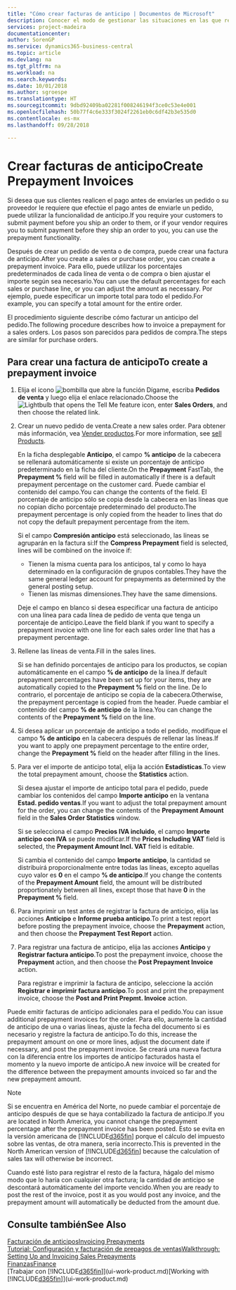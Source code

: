 ```yaml
---
title: "Cómo crear facturas de anticipo | Documentos de Microsoft"
description: Conocer el modo de gestionar las situaciones en las que requiere anticipo, o lo requiere el proveedor.
services: project-madeira
documentationcenter: 
author: SorenGP
ms.service: dynamics365-business-central
ms.topic: article
ms.devlang: na
ms.tgt_pltfrm: na
ms.workload: na
ms.search.keywords: 
ms.date: 10/01/2018
ms.author: sgroespe
ms.translationtype: HT
ms.sourcegitcommit: 9dbd92409ba02281f008246194f3ce0c53e4e001
ms.openlocfilehash: 50b77f4c6e333f3024f2261eb0c6df42b3e535d0
ms.contentlocale: es-mx
ms.lasthandoff: 09/28/2018

---
```

# <a name="create-prepayment-invoices"></a><span data-ttu-id="e6c44-103">Crear facturas de anticipo</span><span class="sxs-lookup"><span data-stu-id="e6c44-103">Create Prepayment Invoices</span></span>
<span data-ttu-id="e6c44-104">Si desea que sus clientes realicen el pago antes de enviarles un pedido o su proveedor le requiere que efectúe el pago antes de enviarle un pedido, puede utilizar la funcionalidad de anticipo.</span><span class="sxs-lookup"><span data-stu-id="e6c44-104">If you require your customers to submit payment before you ship an order to them, or if your vendor requires you to submit payment before they ship an order to you, you can use the prepayment functionality.</span></span>  

<span data-ttu-id="e6c44-105">Después de crear un pedido de venta o de compra, puede crear una factura de anticipo.</span><span class="sxs-lookup"><span data-stu-id="e6c44-105">After you create a sales or purchase order, you can create a prepayment invoice.</span></span> <span data-ttu-id="e6c44-106">Para ello, puede utilizar los porcentajes predeterminados de cada línea de venta o de compra o bien ajustar el importe según sea necesario.</span><span class="sxs-lookup"><span data-stu-id="e6c44-106">You can use the default percentages for each sales or purchase line, or you can adjust the amount as necessary.</span></span> <span data-ttu-id="e6c44-107">Por ejemplo, puede especificar un importe total para todo el pedido.</span><span class="sxs-lookup"><span data-stu-id="e6c44-107">For example, you can specify a total amount for the entire order.</span></span>  

<span data-ttu-id="e6c44-108">El procedimiento siguiente describe cómo facturar un anticipo del pedido.</span><span class="sxs-lookup"><span data-stu-id="e6c44-108">The following procedure describes how to invoice a prepayment for a sales orders.</span></span> <span data-ttu-id="e6c44-109">Los pasos son parecidos para pedidos de compra.</span><span class="sxs-lookup"><span data-stu-id="e6c44-109">The steps are similar for purchase orders.</span></span>  

## <a name="to-create-a-prepayment-invoice"></a><span data-ttu-id="e6c44-110">Para crear una factura de anticipo</span><span class="sxs-lookup"><span data-stu-id="e6c44-110">To create a prepayment invoice</span></span>  
1. <span data-ttu-id="e6c44-111">Elija el icono ![bombilla que abre la función Dígame](media/ui-search/search_small.png "Dígame que desea hacer"), escriba **Pedidos de venta** y luego elija el enlace relacionado.</span><span class="sxs-lookup"><span data-stu-id="e6c44-111">Choose the ![Lightbulb that opens the Tell Me feature](media/ui-search/search_small.png "Tell me what you want to do") icon, enter **Sales Orders**, and then choose the related link.</span></span>  
2. <span data-ttu-id="e6c44-112">Crear un nuevo pedido de venta.</span><span class="sxs-lookup"><span data-stu-id="e6c44-112">Create a new sales order.</span></span> <span data-ttu-id="e6c44-113">Para obtener más información, vea [Vender productos](sales-how-sell-products.md).</span><span class="sxs-lookup"><span data-stu-id="e6c44-113">For more information, see [sell Products](sales-how-sell-products.md).</span></span>  

    <span data-ttu-id="e6c44-114">En la ficha desplegable **Anticipo**, el campo **% anticipo** de la cabecera se rellenará automáticamente si existe un porcentaje de anticipo predeterminado en la ficha del cliente.</span><span class="sxs-lookup"><span data-stu-id="e6c44-114">On the **Prepayment** FastTab, the **Prepayment %** field will be filled in automatically if there is a default prepayment percentage on the customer card.</span></span> <span data-ttu-id="e6c44-115">Puede cambiar el contenido del campo.</span><span class="sxs-lookup"><span data-stu-id="e6c44-115">You can change the contents of the field.</span></span> <span data-ttu-id="e6c44-116">El porcentaje de anticipo sólo se copia desde la cabecera en las líneas que no copian dicho porcentaje predeterminado del producto.</span><span class="sxs-lookup"><span data-stu-id="e6c44-116">The prepayment percentage is only copied from the header to lines that do not copy the default prepayment percentage from the item.</span></span>  

    <span data-ttu-id="e6c44-117">Si el campo **Compresión anticipo** está seleccionado, las líneas se agruparán en la factura si:</span><span class="sxs-lookup"><span data-stu-id="e6c44-117">If the **Compress Prepayment** field is selected, lines will be combined on the invoice if:</span></span>  
    - <span data-ttu-id="e6c44-118">Tienen la misma cuenta para los anticipos, tal y como lo haya determinado en la configuración de grupos contables.</span><span class="sxs-lookup"><span data-stu-id="e6c44-118">They have the same general ledger account for prepayments as determined by the general posting setup.</span></span>  
    - <span data-ttu-id="e6c44-119">Tienen las mismas dimensiones.</span><span class="sxs-lookup"><span data-stu-id="e6c44-119">They have the same dimensions.</span></span>  

    <span data-ttu-id="e6c44-120">Deje el campo en blanco si desea especificar una factura de anticipo con una línea para cada línea de pedido de venta que tenga un porcentaje de anticipo.</span><span class="sxs-lookup"><span data-stu-id="e6c44-120">Leave the field blank if you want to specify a prepayment invoice with one line for each sales order line that has a prepayment percentage.</span></span>  

3. <span data-ttu-id="e6c44-121">Rellene las líneas de venta.</span><span class="sxs-lookup"><span data-stu-id="e6c44-121">Fill in the sales lines.</span></span>  

    <span data-ttu-id="e6c44-122">Si se han definido porcentajes de anticipo para los productos, se copian automáticamente en el campo **% de anticipo** de la línea.</span><span class="sxs-lookup"><span data-stu-id="e6c44-122">If default prepayment percentages have been set up for your items, they are automatically copied to the **Prepayment %** field on the line.</span></span> <span data-ttu-id="e6c44-123">De lo contrario, el porcentaje de anticipo se copia de la cabecera.</span><span class="sxs-lookup"><span data-stu-id="e6c44-123">Otherwise, the prepayment percentage is copied from the header.</span></span> <span data-ttu-id="e6c44-124">Puede cambiar el contenido del campo **% de anticipo** de la línea.</span><span class="sxs-lookup"><span data-stu-id="e6c44-124">You can change the contents of the **Prepayment %** field on the line.</span></span>  
4. <span data-ttu-id="e6c44-125">Si desea aplicar un porcentaje de anticipo a todo el pedido, modifique el campo **% de anticipo** en la cabecera después de rellenar las líneas.</span><span class="sxs-lookup"><span data-stu-id="e6c44-125">If you want to apply one prepayment percentage to the entire order, change the **Prepayment %** field on the header after filling in the lines.</span></span>  
5. <span data-ttu-id="e6c44-126">Para ver el importe de anticipo total, elija la acción **Estadísticas**.</span><span class="sxs-lookup"><span data-stu-id="e6c44-126">To view the total prepayment amount, choose the **Statistics** action.</span></span>

    <span data-ttu-id="e6c44-127">Si desea ajustar el importe de anticipo total para el pedido, puede cambiar los contenidos del campo **Importe anticipo** en la ventana **Estad. pedido ventas**.</span><span class="sxs-lookup"><span data-stu-id="e6c44-127">If you want to adjust the total prepayment amount for the order, you can change the contents of the **Prepayment Amount** field in the **Sales Order Statistics** window.</span></span>  

    <span data-ttu-id="e6c44-128">Si se selecciona el campo **Precios IVA incluido**, el campo **Importe anticipo con IVA** se puede modificar.</span><span class="sxs-lookup"><span data-stu-id="e6c44-128">If the **Prices Including VAT** field is selected, the **Prepayment Amount Incl. VAT** field is editable.</span></span>  

    <span data-ttu-id="e6c44-129">Si cambia el contenido del campo **Importe anticipo**, la cantidad se distribuirá proporcionalmente entre todas las líneas, excepto aquellas cuyo valor es **0** en el campo **% de anticipo**.</span><span class="sxs-lookup"><span data-stu-id="e6c44-129">If you change the contents of the **Prepayment Amount** field, the amount will be distributed proportionately between all lines, except those that have **0** in the **Prepayment %** field.</span></span>  
6. <span data-ttu-id="e6c44-130">Para imprimir un test antes de registrar la factura de anticipo, elija las acciones **Anticipo** e **Informe prueba anticipo**.</span><span class="sxs-lookup"><span data-stu-id="e6c44-130">To print a test report before posting the prepayment invoice, choose the **Prepayment** action, and then choose the **Prepayment Test Report** action.</span></span>  
7. <span data-ttu-id="e6c44-131">Para registrar una factura de anticipo, elija las acciones **Anticipo** y **Registrar factura anticipo**.</span><span class="sxs-lookup"><span data-stu-id="e6c44-131">To post the prepayment invoice, choose the **Prepayment** action, and then choose the **Post Prepayment Invoice** action.</span></span>  

    <span data-ttu-id="e6c44-132">Para registrar e imprimir la factura de anticipo, seleccione la acción **Registrar e imprimir factura anticipo**.</span><span class="sxs-lookup"><span data-stu-id="e6c44-132">To post and print the prepayment invoice, choose the **Post and Print Prepmt. Invoice** action.</span></span>  

<span data-ttu-id="e6c44-133">Puede emitir facturas de anticipo adicionales para el pedido.</span><span class="sxs-lookup"><span data-stu-id="e6c44-133">You can issue additional prepayment invoices for the order.</span></span> <span data-ttu-id="e6c44-134">Para ello, aumente la cantidad de anticipo de una o varias líneas, ajuste la fecha del documento si es necesario y registre la factura de anticipo.</span><span class="sxs-lookup"><span data-stu-id="e6c44-134">To do this, increase the prepayment amount on one or more lines, adjust the document date if necessary, and post the prepayment invoice.</span></span> <span data-ttu-id="e6c44-135">Se creará una nueva factura con la diferencia entre los importes de anticipo facturados hasta el momento y la nuevo importe de anticipo.</span><span class="sxs-lookup"><span data-stu-id="e6c44-135">A new invoice will be created for the difference between the prepayment amounts invoiced so far and the new prepayment amount.</span></span>  

> [!NOTE]  
>  <span data-ttu-id="e6c44-136">Si se encuentra en América del Norte, no puede cambiar el porcentaje de anticipo después de que se haya contabilizado la factura de anticipo.</span><span class="sxs-lookup"><span data-stu-id="e6c44-136">If you are located in North America, you cannot change the prepayment percentage after the prepayment invoice has been posted.</span></span> <span data-ttu-id="e6c44-137">Esto se evita en la versión americana de [!INCLUDE[d365fin](includes/d365fin_md.md)] porque el cálculo del impuesto sobre las ventas, de otra manera, sería incorrecto.</span><span class="sxs-lookup"><span data-stu-id="e6c44-137">This is prevented in the North American version of [!INCLUDE[d365fin](includes/d365fin_md.md)] because the calculation of sales tax will otherwise be incorrect.</span></span>  

 <span data-ttu-id="e6c44-138">Cuando esté listo para registrar el resto de la factura, hágalo del mismo modo que lo haría con cualquier otra factura; la cantidad de anticipo se descontará automáticamente del importe vencido.</span><span class="sxs-lookup"><span data-stu-id="e6c44-138">When you are ready to post the rest of the invoice, post it as you would post any invoice, and the prepayment amount will automatically be deducted from the amount due.</span></span>  

## <a name="see-also"></a><span data-ttu-id="e6c44-139">Consulte también</span><span class="sxs-lookup"><span data-stu-id="e6c44-139">See Also</span></span>  
[<span data-ttu-id="e6c44-140">Facturación de anticipos</span><span class="sxs-lookup"><span data-stu-id="e6c44-140">Invoicing Prepayments</span></span>](finance-invoice-prepayments.md)  
[<span data-ttu-id="e6c44-141">Tutorial: Configuración y facturación de prepagos de ventas</span><span class="sxs-lookup"><span data-stu-id="e6c44-141">Walkthrough: Setting Up and Invoicing Sales Prepayments</span></span>](walkthrough-setting-up-and-invoicing-sales-prepayments.md)  
[<span data-ttu-id="e6c44-142">Finanzas</span><span class="sxs-lookup"><span data-stu-id="e6c44-142">Finance</span></span>](finance.md)  
<span data-ttu-id="e6c44-143">[Trabajar con [!INCLUDE[d365fin](includes/d365fin_md.md)]](ui-work-product.md)</span><span class="sxs-lookup"><span data-stu-id="e6c44-143">[Working with [!INCLUDE[d365fin](includes/d365fin_md.md)]](ui-work-product.md)</span></span>

